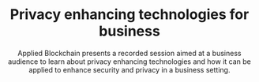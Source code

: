 ---
layout: "post"
title: "Privacy enhancing technologies for business"
subtitle: "Applied Blockchain presents a recorded session aimed at a business audience to learn about privacy enhancing technologies and how it can be applied to enhance security and privacy in a business setting."
image: "webinar-banner-pet.jpg"
category: "Video"
tags: ["", "", ""]
link:
  type: "webinar"
  url: "webinar-privacy-enhancing-technologies"
---